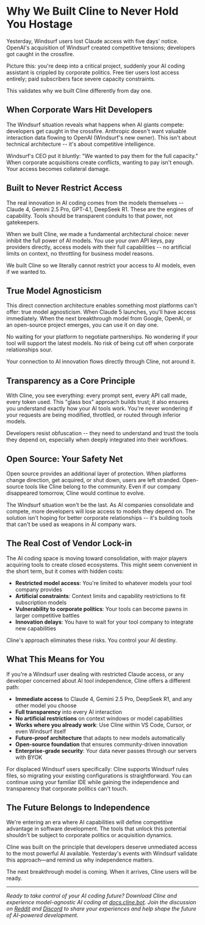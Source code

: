 # Why We Built Cline to Never Hold You Hostage

Yesterday, Windsurf users lost Claude access with five days' notice. OpenAI's acquisition of Windsurf created competitive tensions; developers got caught in the crossfire.

Picture this: you're deep into a critical project, suddenly your AI coding assistant is crippled by corporate politics. Free tier users lost access entirely; paid subscribers face severe capacity constraints.

This validates why we built Cline differently from day one.

## When Corporate Wars Hit Developers

The Windsurf situation reveals what happens when AI giants compete: developers get caught in the crossfire. Anthropic doesn't want valuable interaction data flowing to OpenAI (Windsurf's new owner). This isn't about technical architecture -- it's about competitive intelligence.

Windsurf's CEO put it bluntly: "We wanted to pay them for the full capacity." When corporate acquisitions create conflicts, wanting to pay isn't enough. Your access becomes collateral damage.

## Built to Never Restrict Access

The real innovation in AI coding comes from the models themselves -- Claude 4, Gemini 2.5 Pro, GPT-4.1, DeepSeek R1. These are the engines of capability. Tools should be transparent conduits to that power, not gatekeepers.

When we built Cline, we made a fundamental architectural choice: never inhibit the full power of AI models. You use your own API keys, pay providers directly, access models with their full capabilities -- no artificial limits on context, no throttling for business model reasons.

We built Cline so we literally cannot restrict your access to AI models, even if we wanted to.

## True Model Agnosticism

This direct connection architecture enables something most platforms can't offer: true model agnosticism. When Claude 5 launches, you'll have access immediately. When the next breakthrough model from Google, OpenAI, or an open-source project emerges, you can use it on day one.

No waiting for your platform to negotiate partnerships. No wondering if your tool will support the latest models. No risk of being cut off when corporate relationships sour.

Your connection to AI innovation flows directly through Cline, not around it.

## Transparency as a Core Principle

With Cline, you see everything: every prompt sent, every API call made, every token used. This "glass box" approach builds trust; it also ensures you understand exactly how your AI tools work. You're never wondering if your requests are being modified, throttled, or routed through inferior models.

Developers resist obfuscation -- they need to understand and trust the tools they depend on, especially when deeply integrated into their workflows.

## Open Source: Your Safety Net

Open source provides an additional layer of protection. When platforms change direction, get acquired, or shut down, users are left stranded. Open-source tools like Cline belong to the community. Even if our company disappeared tomorrow, Cline would continue to evolve.

The Windsurf situation won't be the last. As AI companies consolidate and compete, more developers will lose access to models they depend on. The solution isn't hoping for better corporate relationships -- it's building tools that can't be used as weapons in AI company wars.

## The Real Cost of Vendor Lock-in

The AI coding space is moving toward consolidation, with major players acquiring tools to create closed ecosystems. This might seem convenient in the short term, but it comes with hidden costs:

- **Restricted model access**: You're limited to whatever models your tool company provides
- **Artificial constraints**: Context limits and capability restrictions to fit subscription models  
- **Vulnerability to corporate politics**: Your tools can become pawns in larger competitive battles
- **Innovation delays**: You have to wait for your tool company to integrate new capabilities

Cline's approach eliminates these risks. You control your AI destiny.

## What This Means for You

If you're a Windsurf user dealing with restricted Claude access, or any developer concerned about AI tool independence, Cline offers a different path:

- **Immediate access** to Claude 4, Gemini 2.5 Pro, DeepSeek R1, and any other model you choose
- **Full transparency** into every AI interaction
- **No artificial restrictions** on context windows or model capabilities
- **Works where you already work**: Use Cline within VS Code, Cursor, or even Windsurf itself
- **Future-proof architecture** that adapts to new models automatically
- **Open-source foundation** that ensures community-driven innovation
- **Enterprise-grade security**: Your data never passes through our servers with BYOK

For displaced Windsurf users specifically: Cline supports Windsurf rules files, so migrating your existing configurations is straightforward. You can continue using your familiar IDE while gaining the independence and transparency that corporate politics can't touch.

## The Future Belongs to Independence

We're entering an era where AI capabilities will define competitive advantage in software development. The tools that unlock this potential shouldn't be subject to corporate politics or acquisition dynamics.

Cline was built on the principle that developers deserve unmediated access to the most powerful AI available. Yesterday's events with Windsurf validate this approach—and remind us why independence matters.

The next breakthrough model is coming. When it arrives, Cline users will be ready.

---

*Ready to take control of your AI coding future? Download Cline and experience model-agnostic AI coding at [docs.cline.bot](https://docs.cline.bot). Join the discussion on [Reddit](https://www.reddit.com/r/cline/) and [Discord](https://discord.gg/cline) to share your experiences and help shape the future of AI-powered development.*
